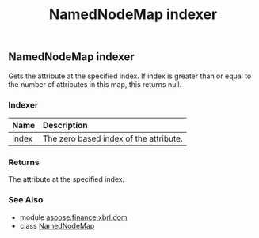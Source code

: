 ﻿---
title: NamedNodeMap indexer
second_title: Aspose.Finance for Python via .NET API References
description: 
type: docs
weight: 80
url: /python-net/aspose.finance.xbrl.dom/namednodemap/__getitem__/
is_root: false
---

## NamedNodeMap indexer


Gets the attribute at the specified index. If index is greater than or equal to the number of attributes in this map, this returns null.
### Indexer
| Name | Description |
| :- | :- |
| index | The zero based index of the attribute. |


### Returns 


The attribute at the specified index.

### See Also
* module [aspose.finance.xbrl.dom](../../)
* class [NamedNodeMap](/finance/python-net/aspose.finance.xbrl.dom/namednodemap)

